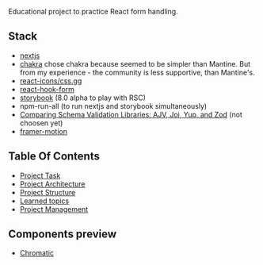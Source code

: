 Educational project to practice React form handling.

## Stack
- [nextjs](https://nextjs.org)
- [chakra](https://chakra-ui.com) chose chakra because seemed to be simpler than Mantine. But from my experience - the community is less supportive, than Mantine's.
- [react-icons/css.gg](https://react-icons.github.io/react-icons/)
- [react-hook-form](https://react-hook-form.com)
- [storybook](https://storybook.js.org) (8.0 alpha to play with RSC)
- npm-run-all (to run nextjs and storybook simultaneously)
- [Comparing Schema Validation Libraries: AJV, Joi, Yup, and Zod](https://www.bitovi.com/blog/comparing-schema-validation-libraries-ajv-joi-yup-and-zod) (not choosen yet)
- [framer-motion](https://www.framer.com/motion)
 
## Table Of Contents
- [Project Task](docs/project-task.md)
- [Project Architecture](docs/project-architecture.md)
- [Project Structure](docs/project-structure.md)
- [Learned topics](docs/learned-topics.md)
- [Project Management](https://github.com/users/skorphil/projects/4)

## Components preview
- [Chromatic](https://www.chromatic.com/library?appId=65b2882ac1586a6b21cba0dd)

